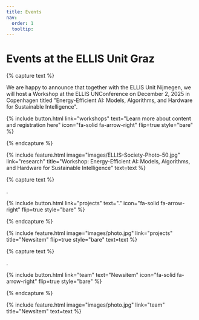```yaml
---
title: Events
nav:
  order: 1
  tooltip: 
---
```


# Events at the ELLIS Unit Graz

{% capture text %}

We are happy to announce that together with the ELLIS Unit Nijmegen, we will host a Workshop at the ELLIS UNConference on December 2, 2025 in Copenhagen titled "Energy-Efficient AI: Models, Algorithms, and Hardware for Sustainable Intelligence". 

{%
  include button.html
  link="workshops"
  text="Learn more about content and registration here"
  icon="fa-solid fa-arrow-right"
  flip=true
  style="bare"
%}

{% endcapture %}

{%
  include feature.html
  image="images/ELLIS-Society-Photo-50.jpg"
  link="research"
  title="Workshop: Energy-Efficient AI: Models, Algorithms, and Hardware for Sustainable Intelligence"
  text=text
%}

{% capture text %}

. 

{%
  include button.html
  link="projects"
  text="."
  icon="fa-solid fa-arrow-right"
  flip=true
  style="bare"
%}

{% endcapture %}

{%
  include feature.html
  image="images/photo.jpg"
  link="projects"
  title="Newsitem"
  flip=true
  style="bare"
  text=text
%}

{% capture text %}

.

{%
  include button.html
  link="team"
  text="Newsitem"
  icon="fa-solid fa-arrow-right"
  flip=true
  style="bare"
%}

{% endcapture %}

{%
  include feature.html
  image="images/photo.jpg"
  link="team"
  title="Newsitem"
  text=text
%}
